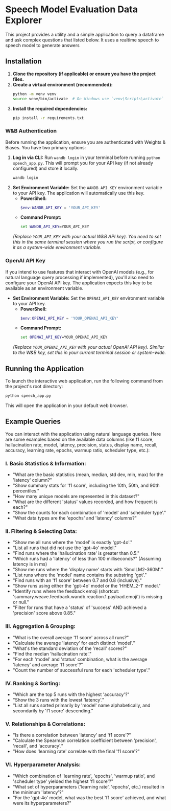 # Speech Model Evaluation Data Explorer

This project provides a utility and a simple application to query a dataframe and ask complex questions that listed below. It uses a realtime speech to speech model to generate answers

## Installation

1.  **Clone the repository (if applicable) or ensure you have the project files.**
2.  **Create a virtual environment (recommended):**
    ```bash
    python -m venv venv
    source venv/bin/activate  # On Windows use `venv\Scripts\activate`
    ```
3.  **Install the required dependencies:**
    ```bash
    pip install -r requirements.txt
    ```

### W&B Authentication

Before running the application, ensure you are authenticated with Weights & Biases. You have two primary options:

1.  **Log in via CLI:** Run `wandb login` in your terminal before running `python speech_app.py`. This will prompt you for your API key (if not already configured) and store it locally.
    ```bash
    wandb login
    ```
2.  **Set Environment Variable:** Set the `WANDB_API_KEY` environment variable to your API key. The application will automatically use this key.
    *   **PowerShell:**
        ```powershell
        $env:WANDB_API_KEY = 'YOUR_API_KEY'
        ```
    *   **Command Prompt:**
        ```cmd
        set WANDB_API_KEY=YOUR_API_KEY
        ```
    *(Replace `YOUR_API_KEY` with your actual W&B API key). You need to set this in the same terminal session where you run the script, or configure it as a system-wide environment variable.*

### OpenAI API Key

If you intend to use features that interact with OpenAI models (e.g., for natural language query processing if implemented), you'll also need to configure your OpenAI API key. The application expects this key to be available as an environment variable.

*   **Set Environment Variable:** Set the `OPENAI_API_KEY` environment variable to your API key.
    *   **PowerShell:**
        ```powershell
        $env:OPENAI_API_KEY = 'YOUR_OPENAI_API_KEY'
        ```
    *   **Command Prompt:**
        ```cmd
        set OPENAI_API_KEY=YOUR_OPENAI_API_KEY
        ```
    *(Replace `YOUR_OPENAI_API_KEY` with your actual OpenAI API key). Similar to the W&B key, set this in your current terminal session or system-wide.*

## Running the Application

To launch the interactive web application, run the following command from the project's root directory:

```bash
python speech_app.py
```

This will open the application in your default web browser.

## Example Queries

You can interact with the application using natural language queries. Here are some examples based on the available data columns (like f1 score, hallucination rate, model, latency, precision, status, display name, recall, accuracy, learning rate, epochs, warmup ratio, scheduler type, etc.):

### I. Basic Statistics & Information:

*   "What are the basic statistics (mean, median, std dev, min, max) for the 'latency' column?"
*   "Show summary stats for 'f1 score', including the 10th, 50th, and 90th percentiles."
*   "How many unique models are represented in this dataset?"
*   "What are the different 'status' values recorded, and how frequent is each?"
*   "Show the counts for each combination of 'model' and 'scheduler type'."
*   "What data types are the 'epochs' and 'latency' columns?"

### II. Filtering & Selecting Data:

*   "Show me all runs where the 'model' is exactly 'gpt-4o'."
*   "List all runs that did not use the 'gpt-4o' model."
*   "Find runs where the 'hallucination rate' is greater than 0.5."
*   "Which runs had a 'latency' of less than 100 milliseconds?" (Assuming latency is in ms)
*   "Show me runs where the 'display name' starts with 'SmolLM2-360M'."
*   "List runs where the 'model' name contains the substring 'gpt'."
*   "Find runs with an 'f1 score' between 0.7 and 0.8 (inclusive)."
*   "Show runs using either the 'gpt-4o' model or the 'HHEM_2-1' model."
*   "Identify runs where the feedback emoji (shortcut: 'summary.weave.feedback.wandb.reaction.1.payload.emoji') is missing or null."
*   "Filter for runs that have a 'status' of 'success' AND achieved a 'precision' score above 0.85."

### III. Aggregation & Grouping:

*   "What is the overall average 'f1 score' across all runs?"
*   "Calculate the average 'latency' for each distinct 'model'."
*   "What's the standard deviation of the 'recall' scores?"
*   "Find the median 'hallucination rate'."
*   "For each 'model' and 'status' combination, what is the average 'latency' and average 'f1 score'?"
*   "Count the number of successful runs for each 'scheduler type'."

### IV. Ranking & Sorting:

*   "Which are the top 5 runs with the highest 'accuracy'?"
*   "Show the 3 runs with the lowest 'latency'."
*   "List all runs sorted primarily by 'model' name alphabetically, and secondarily by 'f1 score' descending."

### V. Relationships & Correlations:

*   "Is there a correlation between 'latency' and 'f1 score'?"
*   "Calculate the Spearman correlation coefficient between 'precision', 'recall', and 'accuracy'."
*   "How does 'learning rate' correlate with the final 'f1 score'?"

### VI. Hyperparameter Analysis:

*   "Which combination of 'learning rate', 'epochs', 'warmup ratio', and 'scheduler type' yielded the highest 'f1 score'?"
*   "What set of hyperparameters ('learning rate', 'epochs', etc.) resulted in the minimum 'latency'?"
*   "For the 'gpt-4o' model, what was the best 'f1 score' achieved, and what were its hyperparameters?"
